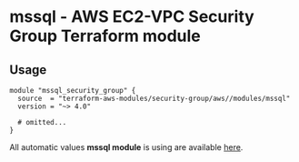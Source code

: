 # mssql - AWS EC2-VPC Security Group Terraform module

## Usage

```hcl
module "mssql_security_group" {
  source  = "terraform-aws-modules/security-group/aws//modules/mssql"
  version = "~> 4.0"

  # omitted...
}
```

All automatic values **mssql module** is using are available [here](https://github.com/terraform-aws-modules/terraform-aws-security-group/blob/master/modules/mssql/auto_values.tf).

<!-- BEGINNING OF PRE-COMMIT-TERRAFORM DOCS HOOK -->
<!-- END OF PRE-COMMIT-TERRAFORM DOCS HOOK -->

